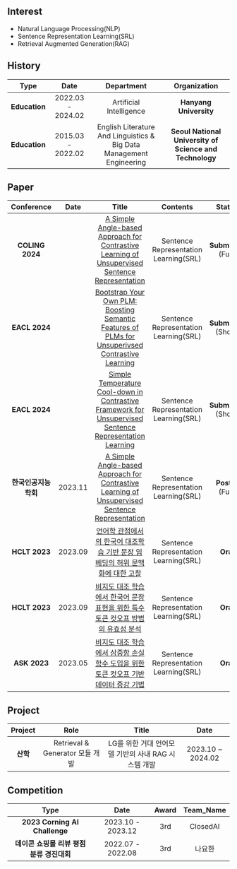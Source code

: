 ##  Interest 
   *  Natural Language Processing(NLP)
   *  Sentence Representation Learning(SRL)
   *  Retrieval Augmented Generation(RAG)

## History

| **Type** | **Date** | **Department** | **Organization** |
|:--------:|:--------:|:--------:|:--------:|
| **Education** | 2022.03 - 2024.02 | Artificial Intelligence |	**Hanyang University** |
| **Education** |	2015.03 - 2022.02 |	English Literature And Linguistics & Big Data Management Engineering |	**Seoul National University of Science and Technology** |

##  Paper

| **Conference** | **Date** | **Title** |**Contents** | **Status** |
|:--------:|:--------:|:--------:|:--------:|:--------:|
| **COLING 2024** |  | [A Simple Angle-based Approach for Contrastive Learning of Unsupervised Sentence Representation]() | Sentence Representation Learning(SRL) | **Submitted** (Full)|
| **EACL 2024** |  | [Bootstrap Your Own PLM: Boosting Semantic Features of PLMs for Unsuperivsed Contrastive Learning]() | Sentence Representation Learning(SRL) | **Submitted** (Short)|
| **EACL 2024** |  | [Simple Temperature Cool-down in Contrastive Framework for Unsupervised Sentence Representation Learning]() | Sentence Representation Learning(SRL) | **Submitted** (Short)|
| **한국인공지능학회** | 2023.11 | [A Simple Angle-based Approach for Contrastive Learning of Unsupervised Sentence Representation]() | Sentence Representation Learning(SRL) | **Poster** (Full)|
| **HCLT 2023** | 2023.09 | [언어학 관점에서의 한국어 대조학습 기반 문장 임베딩의 허위 문맥화에 대한 고찰]() | Sentence Representation Learning(SRL) | **Oral** |
| **HCLT 2023** | 2023.09 | [비지도 대조 학습에서 한국어 문장 표현을 위한 특수 토큰 컷오프 방법의 유효성 분석]() | Sentence Representation Learning(SRL) | **Oral** |
| **ASK 2023** | 2023.05 | [비지도 대조 학습에서 삼중항 손실 함수 도입을 위한 토큰 컷오프 기반 데이터 증강 기법]() | Sentence Representation Learning(SRL) | **Oral** |

##  Project

| **Project** | **Role** | **Title** |**Date** |
|:--------:|:--------:|:--------:|:--------:|
| **산학** | Retrieval & Generator 모듈 개발 | LG를 위한 거대 언어모델 기반의 사내 RAG 시스템 개발 | 2023.10 ~ 2024.02 |

##  Competition

| **Type** | **Date** | **Award** | **Team_Name** |
|:--------:|:--------:|:--------:|:--------:|
| **2023 Corning AI Challenge** | 2023.10 - 2023.12 | 3rd | ClosedAI |
| **데이콘 쇼핑몰 리뷰 평점 분류 경진대회** | 2022.07 - 2022.08 | 3rd | 나요한 |
